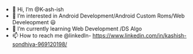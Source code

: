 - 👋 Hi, I’m @K-ash-ish
- 👀 I’m interested in Android Development/Android Custom Roms/Web Develeopment :smiley:
- 🌱 I’m currently learning Web Development /DS Algo
- 📫 How to reach me @linkedIn- https://www.linkedin.com/in/kashish-sondhiya-969120198/

<!---
K-ash-ish/K-ash-ish is a ✨ special ✨ repository because its `README.md` (this file) appears on your GitHub profile.
You can click the Preview link to take a look at your changes.
--->
